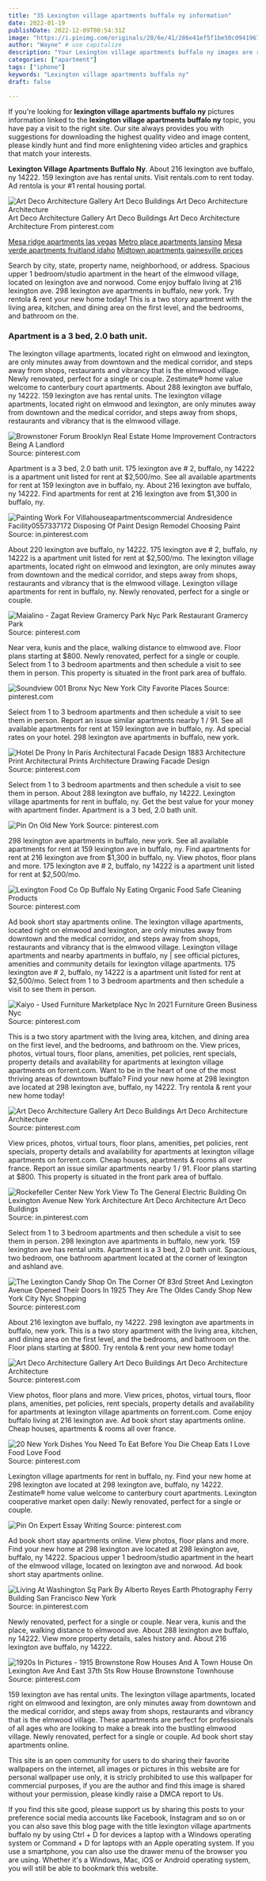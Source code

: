 ```yaml
---
title: "35 Lexington village apartments buffalo ny information"
date: 2022-01-19
publishDate: 2022-12-09T00:54:31Z
image: "https://i.pinimg.com/originals/28/6e/41/286e41ef5f1be50c094196777f0f0a28.png"
author: "Wayne" # use capitalize
description: "Your Lexington village apartments buffalo ny images are ready. Lexington village apartments buffalo ny are a topic that is being searched for and liked by netizens now. You can Get the Lexington village apartments buffalo ny files here. Download all free photos and vectors."
categories: ["apartment"]
tags: ["iphone"]
keywords: "Lexington village apartments buffalo ny"
draft: false

---
```


If you're looking for **lexington village apartments buffalo ny** pictures information linked to the **lexington village apartments buffalo ny** topic, you have pay a visit to the right  site.  Our site always  provides you with  suggestions  for downloading  the highest  quality video and image  content, please kindly hunt and find more enlightening video articles and graphics  that match your interests.

**Lexington Village Apartments Buffalo Ny**. About 216 lexington ave buffalo, ny 14222. 159 lexington ave has rental units. Visit rentals.com to rent today. Ad rentola is your #1 rental housing portal.

![Art Deco Architecture Gallery Art Deco Buildings Art Deco Architecture Architecture](https://i.pinimg.com/originals/15/14/6f/15146fe27acba6118136297edaa00a2e.jpg "Art Deco Architecture Gallery Art Deco Buildings Art Deco Architecture Architecture")
Art Deco Architecture Gallery Art Deco Buildings Art Deco Architecture Architecture From pinterest.com

[Mesa ridge apartments las vegas](/mesa-ridge-apartments-las-vegas/)
[Metro place apartments lansing](/metro-place-apartments-lansing/)
[Mesa verde apartments fruitland idaho](/mesa-verde-apartments-fruitland-idaho/)
[Midtown apartments gainesville prices](/midtown-apartments-gainesville-prices/)

Search by city, state, property name, neighborhood, or address. Spacious upper 1 bedroom/studio apartment in the heart of the elmwood village, located on lexington ave and norwood. Come enjoy buffalo living at 216 lexington ave. 298 lexington ave apartments in buffalo, new york. Try rentola &amp; rent your new home today! This is a two story apartment with the living area, kitchen, and dining area on the first level, and the bedrooms, and bathroom on the.

### Apartment is a 3 bed, 2.0 bath unit.

The lexington village apartments, located right on elmwood and lexington, are only minutes away from downtown and the medical corridor, and steps away from shops, restaurants and vibrancy that is the elmwood village. Newly renovated, perfect for a single or couple. Zestimate® home value welcome to canterbury court apartments. About 288 lexington ave buffalo, ny 14222. 159 lexington ave has rental units. The lexington village apartments, located right on elmwood and lexington, are only minutes away from downtown and the medical corridor, and steps away from shops, restaurants and vibrancy that is the elmwood village.


![Brownstoner Forum Brooklyn Real Estate Home Improvement Contractors Being A Landlord](https://i.pinimg.com/originals/4c/e3/90/4ce390213dc95d1acbb093e3f086ac79.jpg "Brownstoner Forum Brooklyn Real Estate Home Improvement Contractors Being A Landlord")
Source: pinterest.com

Apartment is a 3 bed, 2.0 bath unit. 175 lexington ave # 2, buffalo, ny 14222 is a apartment unit listed for rent at $2,500/mo. See all available apartments for rent at 159 lexington ave in buffalo, ny. About 216 lexington ave buffalo, ny 14222. Find apartments for rent at 216 lexington ave from $1,300 in buffalo, ny.

![Painting Work For Villahouseapartmentscommercial Andresidence Facility0557337172 Disposing Of Paint Design Remodel Choosing Paint](https://i.pinimg.com/originals/51/48/59/514859d77d2069e953eef5d610e0feb9.jpg "Painting Work For Villahouseapartmentscommercial Andresidence Facility0557337172 Disposing Of Paint Design Remodel Choosing Paint")
Source: in.pinterest.com

About 220 lexington ave buffalo, ny 14222. 175 lexington ave # 2, buffalo, ny 14222 is a apartment unit listed for rent at $2,500/mo. The lexington village apartments, located right on elmwood and lexington, are only minutes away from downtown and the medical corridor, and steps away from shops, restaurants and vibrancy that is the elmwood village. Lexington village apartments for rent in buffalo, ny. Newly renovated, perfect for a single or couple.

![Maialino - Zagat Review Gramercy Park Nyc Park Restaurant Gramercy Park](https://i.pinimg.com/600x315/3d/04/ba/3d04ba23e8564ac224d94f96681528c0.jpg "Maialino - Zagat Review Gramercy Park Nyc Park Restaurant Gramercy Park")
Source: pinterest.com

Near vera, kunis and the place, walking distance to elmwood ave. Floor plans starting at $800. Newly renovated, perfect for a single or couple. Select from 1 to 3 bedroom apartments and then schedule a visit to see them in person. This property is situated in the front park area of buffalo.

![Soundview 001 Bronx Nyc New York City Favorite Places](https://i.pinimg.com/originals/c6/05/86/c605869b9b70de14e48f55b38c59647a.jpg "Soundview 001 Bronx Nyc New York City Favorite Places")
Source: pinterest.com

Select from 1 to 3 bedroom apartments and then schedule a visit to see them in person. Report an issue similar apartments nearby 1 / 91. See all available apartments for rent at 159 lexington ave in buffalo, ny. Ad special rates on your hotel. 298 lexington ave apartments in buffalo, new york.

![Hotel De Prony In Paris Architectural Facade Design 1883 Architecture Print Architectural Prints Architecture Drawing Facade Design](https://i.pinimg.com/originals/fc/1f/e7/fc1fe777100e26a1999ac319336e1a26.jpg "Hotel De Prony In Paris Architectural Facade Design 1883 Architecture Print Architectural Prints Architecture Drawing Facade Design")
Source: pinterest.com

Select from 1 to 3 bedroom apartments and then schedule a visit to see them in person. About 288 lexington ave buffalo, ny 14222. Lexington village apartments for rent in buffalo, ny. Get the best value for your money with apartment finder. Apartment is a 3 bed, 2.0 bath unit.

![Pin On Old New York](https://i.pinimg.com/originals/24/fd/9a/24fd9a2cfa484d66fd13bbdd65e18d3f.jpg "Pin On Old New York")
Source: pinterest.com

298 lexington ave apartments in buffalo, new york. See all available apartments for rent at 159 lexington ave in buffalo, ny. Find apartments for rent at 216 lexington ave from $1,300 in buffalo, ny. View photos, floor plans and more. 175 lexington ave # 2, buffalo, ny 14222 is a apartment unit listed for rent at $2,500/mo.

![Lexington Food Co Op Buffalo Ny Eating Organic Food Safe Cleaning Products](https://i.pinimg.com/736x/23/a2/04/23a20475cb014c04e07ef2677d342233--buffalo-toronto.jpg "Lexington Food Co Op Buffalo Ny Eating Organic Food Safe Cleaning Products")
Source: pinterest.com

Ad book short stay apartments online. The lexington village apartments, located right on elmwood and lexington, are only minutes away from downtown and the medical corridor, and steps away from shops, restaurants and vibrancy that is the elmwood village. Lexington village apartments and nearby apartments in buffalo, ny | see official pictures, amenities and community details for lexington village apartments. 175 lexington ave # 2, buffalo, ny 14222 is a apartment unit listed for rent at $2,500/mo. Select from 1 to 3 bedroom apartments and then schedule a visit to see them in person.

![Kaiyo - Used Furniture Marketplace Nyc In 2021 Furniture Green Business Nyc](https://i.pinimg.com/736x/c3/d7/12/c3d7129efd9b84b4043a2956411ac302.jpg "Kaiyo - Used Furniture Marketplace Nyc In 2021 Furniture Green Business Nyc")
Source: pinterest.com

This is a two story apartment with the living area, kitchen, and dining area on the first level, and the bedrooms, and bathroom on the. View prices, photos, virtual tours, floor plans, amenities, pet policies, rent specials, property details and availability for apartments at lexington village apartments on forrent.com. Want to be in the heart of one of the most thriving areas of downtown buffalo? Find your new home at 298 lexington ave located at 298 lexington ave, buffalo, ny 14222. Try rentola &amp; rent your new home today!

![Art Deco Architecture Gallery Art Deco Buildings Art Deco Architecture Architecture](https://i.pinimg.com/600x315/15/14/6f/15146fe27acba6118136297edaa00a2e.jpg "Art Deco Architecture Gallery Art Deco Buildings Art Deco Architecture Architecture")
Source: pinterest.com

View prices, photos, virtual tours, floor plans, amenities, pet policies, rent specials, property details and availability for apartments at lexington village apartments on forrent.com. Cheap houses, apartments &amp; rooms all over france. Report an issue similar apartments nearby 1 / 91. Floor plans starting at $800. This property is situated in the front park area of buffalo.

![Rockefeller Center New York View To The General Electric Building On Lexington Avenue New York Architecture Art Deco Architecture Art Deco Buildings](https://i.pinimg.com/originals/5d/a9/c2/5da9c2d7862487a732419b2ef54173ed.jpg "Rockefeller Center New York View To The General Electric Building On Lexington Avenue New York Architecture Art Deco Architecture Art Deco Buildings")
Source: in.pinterest.com

Select from 1 to 3 bedroom apartments and then schedule a visit to see them in person. 298 lexington ave apartments in buffalo, new york. 159 lexington ave has rental units. Apartment is a 3 bed, 2.0 bath unit. Spacious, two bedroom, one bathroom apartment located at the corner of lexington and ashland ave.

![The Lexington Candy Shop On The Corner Of 83rd Street And Lexington Avenue Opened Their Doors In 1925 They Are The Oldes Candy Shop New York City Nyc Shopping](https://i.pinimg.com/originals/5a/a0/2d/5aa02d62a0ce030adb01dbaa90604d22.jpg "The Lexington Candy Shop On The Corner Of 83rd Street And Lexington Avenue Opened Their Doors In 1925 They Are The Oldes Candy Shop New York City Nyc Shopping")
Source: pinterest.com

About 216 lexington ave buffalo, ny 14222. 298 lexington ave apartments in buffalo, new york. This is a two story apartment with the living area, kitchen, and dining area on the first level, and the bedrooms, and bathroom on the. Floor plans starting at $800. Try rentola &amp; rent your new home today!

![Art Deco Architecture Gallery Art Deco Buildings Art Deco Architecture Architecture](https://i.pinimg.com/originals/15/14/6f/15146fe27acba6118136297edaa00a2e.jpg "Art Deco Architecture Gallery Art Deco Buildings Art Deco Architecture Architecture")
Source: pinterest.com

View photos, floor plans and more. View prices, photos, virtual tours, floor plans, amenities, pet policies, rent specials, property details and availability for apartments at lexington village apartments on forrent.com. Come enjoy buffalo living at 216 lexington ave. Ad book short stay apartments online. Cheap houses, apartments &amp; rooms all over france.

![20 New York Dishes You Need To Eat Before You Die Cheap Eats I Love Food Love Food](https://i.pinimg.com/originals/09/bc/c7/09bcc704317fb74b3fe00c46101ab1b8.jpg "20 New York Dishes You Need To Eat Before You Die Cheap Eats I Love Food Love Food")
Source: pinterest.com

Lexington village apartments for rent in buffalo, ny. Find your new home at 298 lexington ave located at 298 lexington ave, buffalo, ny 14222. Zestimate® home value welcome to canterbury court apartments. Lexington cooperative market open daily: Newly renovated, perfect for a single or couple.

![Pin On Expert Essay Writing](https://i.pinimg.com/originals/90/02/02/90020273e8f066bc508d411162f199e7.png "Pin On Expert Essay Writing")
Source: pinterest.com

Ad book short stay apartments online. View photos, floor plans and more. Find your new home at 298 lexington ave located at 298 lexington ave, buffalo, ny 14222. Spacious upper 1 bedroom/studio apartment in the heart of the elmwood village, located on lexington ave and norwood. Ad book short stay apartments online.

![Living At Washington Sq Park By Alberto Reyes Earth Photography Ferry Building San Francisco New York](https://i.pinimg.com/originals/0b/71/08/0b7108f6e258f1f54a4083277fc0ef70.jpg "Living At Washington Sq Park By Alberto Reyes Earth Photography Ferry Building San Francisco New York")
Source: in.pinterest.com

Newly renovated, perfect for a single or couple. Near vera, kunis and the place, walking distance to elmwood ave. About 288 lexington ave buffalo, ny 14222. View more property details, sales history and. About 216 lexington ave buffalo, ny 14222.

![1920s In Pictures - 1915 Brownstone Row Houses And A Town House On Lexington Ave And East 37th Sts Row House Brownstone Townhouse](https://i.pinimg.com/originals/28/6e/41/286e41ef5f1be50c094196777f0f0a28.png "1920s In Pictures - 1915 Brownstone Row Houses And A Town House On Lexington Ave And East 37th Sts Row House Brownstone Townhouse")
Source: pinterest.com

159 lexington ave has rental units. The lexington village apartments, located right on elmwood and lexington, are only minutes away from downtown and the medical corridor, and steps away from shops, restaurants and vibrancy that is the elmwood village. These apartments are perfect for professionals of all ages who are looking to make a break into the bustling elmwood village. Newly renovated, perfect for a single or couple. Ad book short stay apartments online.

This site is an open community for users to do sharing their favorite wallpapers on the internet, all images or pictures in this website are for personal wallpaper use only, it is stricly prohibited to use this wallpaper for commercial purposes, if you are the author and find this image is shared without your permission, please kindly raise a DMCA report to Us.

If you find this site good, please support us by sharing this posts to your preference social media accounts like Facebook, Instagram and so on or you can also save this blog page with the title lexington village apartments buffalo ny by using Ctrl + D for devices a laptop with a Windows operating system or Command + D for laptops with an Apple operating system. If you use a smartphone, you can also use the drawer menu of the browser you are using. Whether it's a Windows, Mac, iOS or Android operating system, you will still be able to bookmark this website.
